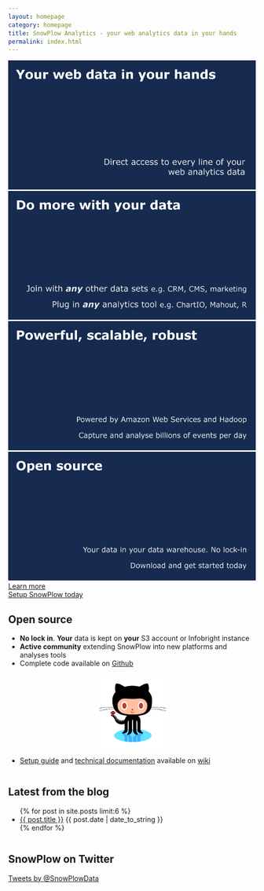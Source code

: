 ```yaml
---
layout: homepage
category: homepage
title: SnowPlow Analytics - your web analytics data in your hands
permalink: index.html
---
```


<!--Slider-->
<div id="wrapper">
    <div class="slider-wrapper theme-default">
        <div id="slider" class="nivoSlider">
            <img src="/static/img/slider/slide1.png" data-thumb="/static/img/slider/slide1.png" alt="" />
            <img src="/static/img/slider/slide2.png" data-thumb="/static/img/slider/slide2.png" alt="" />
            <img src="/static/img/slider/slide3.png" data-thumb="/static/img/slider/slide3.png" alt="" />
            <a href="/product/get-started.html"><img src="/static/img/slider/slide4.png" data-thumb="/static/img/slider/slide4.png" alt="" /></a>
        </div>
    </div>
    <script type="text/javascript">
		$(window).load(function() {
	    	$('#slider').nivoSlider({
	    		pauseTime: 4500
	    	});
	});
	</script>
</div>

<div id="buttons">
	<div class="big-button" id="left-button"><a href="/product/index.html">Learn more</a></div>
	<div class="big-button" id="right-button"><a href="/product/get-started.html">Setup SnowPlow today</a></div>
</div>

<div class="column">
	<h2>Open source</h2>
	<ul>
		<li><strong>No lock in</strong>. <strong>Your</strong> data is kept on <strong>your</strong> S3 account or Infobright instance</li>
		<li><strong>Active community</strong> extending SnowPlow into new platforms and analyses tools</li>
		<li>Complete code available on <a href="https://github.com/snowplow/snowplow">Github</a></li>
	</ul>
	<p style="text-align:center;"><a href="https://github.com/snowplow/snowplow"><img src="/static/img/github.png" width="150" /></a></p>
	<ul>
		<li><a href="https://github.com/snowplow/snowplow/wiki/SnowPlow-setup-guide">Setup guide</a> and <a href="https://github.com/snowplow/snowplow/wiki/SnowPlow-technical-documentation">technical documentation</a> available on <a href="https://github.com/snowplow/snowplow/wiki">wiki</a></li>
	</ul>
</div>

<div class="column">
	<h2>Latest from the blog</h2>
	<ul>
		{% for post in site.posts limit:6 %}
		<li><a href="{{ post.url }}">{{ post.title }}</a> <abbr>{{ post.date | date_to_string }}</abbr></li>
		{% endfor %}
	</ul>			
</div>

<div class="column">
	<h2>SnowPlow on Twitter</h2>
	<a class="twitter-timeline" width="266" height="200" href="https://twitter.com/SnowPlowData" data-widget-id="266927205374885888">Tweets by @SnowPlowData</a>
	<script>!function(d,s,id){var js,fjs=d.getElementsByTagName(s)[0];if(!d.getElementById(id)){js=d.createElement(s);js.id=id;js.src="//platform.twitter.com/widgets.js";fjs.parentNode.insertBefore(js,fjs);}}(document,"script","twitter-wjs");</script>

</div>

[customer-analytics]: /analytics/customer-analytics/overview.html
[platform-analytics]: /analytics/platform-analytics/overview.html
[catalogue-analytics]: /analytics/catalogue-analytics/overview.html
[analytics-cookbook]: /analytics/index.html
[apache-hive]: http://hive.apache.org/
[amazon-emr]: http://aws.amazon.com/elasticmapreduce/
[infobright]: http://www.infobright.org/
[github-repo]: http://github.com/snowplow/snowplow
[setup-snopwlow]: /product/get-started.html
[problems-built-to-solve]: /product/why-snowplow.html
[more-sources-of-support]: /services/index.html#other-sources
[technical-architecture]: /product/technical-architecture.html
[professional-services]: /services/index.html
[blog]: /blog.html
[Twitter]: http://twitter.com/snowplowdata
[r-project]: http://www.r-project.org/
[tableau]: http://www.tableausoftware.com/
[microstrategy]: http://www.microstrategy.co.uk/
[mahout]: http://mahout.apache.org/
[weka]: http://weka.pentaho.com/
[product]: /product/index.html
[snowplow-roadmap]: /product/roadmap.html
